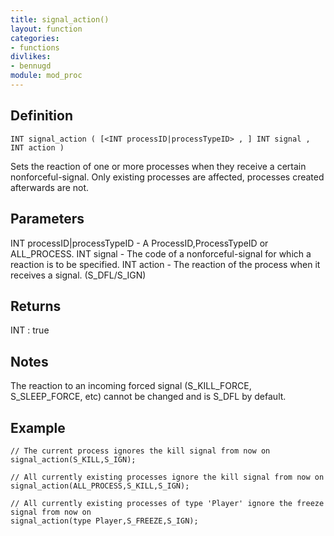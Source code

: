 ```yaml
---
title: signal_action()
layout: function
categories:
- functions
divlikes:
- bennugd
module: mod_proc
---
```


## Definition

    INT signal_action ( [<INT processID|processTypeID> , ] INT signal , INT action )

Sets the reaction of one or more processes when they receive a certain nonforceful-signal. Only existing processes are affected, processes created afterwards are not.

## Parameters

INT processID|processTypeID - A ProcessID,ProcessTypeID or ALL_PROCESS.
INT signal  - The code of a nonforceful-signal for which a reaction is to be specified.
INT action  - The reaction of the process when it receives a signal. (S_DFL/S_IGN)

## Returns

INT : true

## Notes

The reaction to an incoming forced signal (S_KILL_FORCE, S_SLEEP_FORCE, etc) cannot be changed and is S_DFL by default.

## Example

```
// The current process ignores the kill signal from now on
signal_action(S_KILL,S_IGN);

// All currently existing processes ignore the kill signal from now on
signal_action(ALL_PROCESS,S_KILL,S_IGN);

// All currently existing processes of type 'Player' ignore the freeze signal from now on
signal_action(type Player,S_FREEZE,S_IGN);
```
